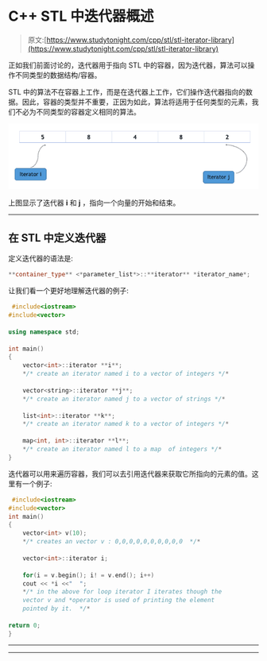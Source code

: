 # C++ STL 中迭代器概述

> 原文:[https://www.studytonight.com/cpp/stl/stl-iterator-library](https://www.studytonight.com/cpp/stl/stl-iterator-library)

正如我们前面讨论的，迭代器用于指向 STL 中的容器，因为迭代器，算法可以操作不同类型的数据结构/容器。

STL 中的算法不在容器上工作，而是在迭代器上工作，它们操作迭代器指向的数据。因此，容器的类型并不重要，正因为如此，算法将适用于任何类型的元素，我们不必为不同类型的容器定义相同的算法。

![Overview of Iterators in STL](img/93905a4ade5281a729839c8a654b6998.png)

上图显示了迭代器 **i** 和 **j** ，指向一个向量的开始和结束。

* * *

## 在 STL 中定义迭代器

定义迭代器的语法是:

```cpp
**container_type** <*parameter_list*>::**iterator** *iterator_name*;
```

让我们看一个更好地理解迭代器的例子:

```cpp
 #include<iostream>
#include<vector>

using namespace std;

int main()
{
    vector<int>::iterator **i**;
    */* create an iterator named i to a vector of integers */*

    vector<string>::iterator **j**;
    */* create an iterator named j to a vector of strings */*

    list<int>::iterator **k**;
    */* create an iterator named k to a vector of integers */*

    map<int, int>::iterator **l**;
    */* create an iterator named l to a map  of integers */*
} 
```

迭代器可以用来遍历容器，我们可以去引用迭代器来获取它所指向的元素的值。这里有一个例子:

```cpp
 #include<iostream>
#include<vector>
int main()
{
    vector<int> v(10);
    */* creates an vector v : 0,0,0,0,0,0,0,0,0,0  */*

    vector<int>::iterator i;

    for(i = v.begin(); i! = v.end(); i++)
    cout << *i <<"  ";
    */* in the above for loop iterator I iterates though the 
    vector v and *operator is used of printing the element 
    pointed by it.  */*

return 0;
} 
```

* * *

* * *